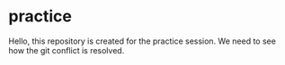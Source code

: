 # practice
Hello, this repository is created for the practice session.
We need to see how the git conflict is resolved. 
